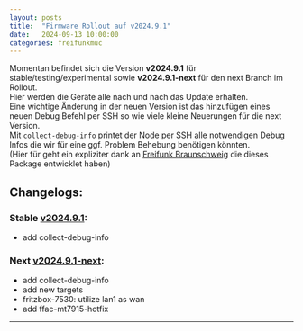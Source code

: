 ```yaml
---
layout: posts
title:  "Firmware Rollout auf v2024.9.1"
date:   2024-09-13 10:00:00
categories: freifunkmuc
---
```

 
Momentan befindet sich die Version **v2024.9.1** für stable/testing/experimental sowie **v2024.9.1-next** für den next Branch im Rollout.  
Hier werden die Geräte alle nach und nach das Update erhalten.   
Eine wichtige Änderung in der neuen Version ist das hinzufügen eines neuen Debug Befehl per SSH so wie viele kleine Neuerungen für die next Version.  
Mit `collect-debug-info` printet der Node per SSH alle notwendigen Debug Infos die wir für eine ggf. Problem Behebung benötigen könnten.  
(Hier für geht ein expliziter dank an [Freifunk Braunschweig](https://freifunk-bs.de/) die dieses Package entwicklet haben) 

## Changelogs:
### Stable [v2024.9.1](https://github.com/freifunkMUC/site-ffm/releases/tag/v2024.9.1):
-  add collect-debug-info

### Next [v2024.9.1-next](https://github.com/freifunkMUC/site-ffm/releases/tag/v2024.9.1-next):  
- add collect-debug-info
- add new targets 
- fritzbox-7530: utilize lan1 as wan
- add ffac-mt7915-hotfix  

---
